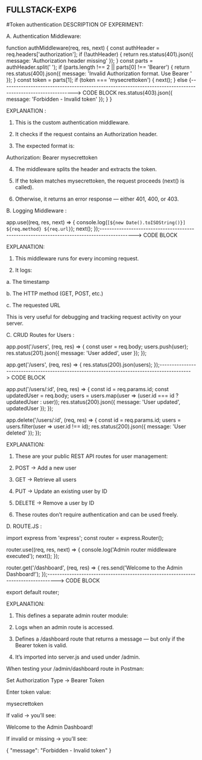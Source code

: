 ## FULLSTACK-EXP6
#Token authentication
DESCRIPTION OF EXPERIMENT:

A. Authentication Middleware:

function authMiddleware(req, res, next) {
  const authHeader = req.headers['authorization'];
  if (!authHeader) {
    return res.status(401).json({ message: 'Authorization header missing' });
  }
  const parts = authHeader.split(' ');
  if (parts.length !== 2 || parts[0] !== 'Bearer') {
    return res.status(400).json({ message: 'Invalid Authorization format. Use Bearer <token>' });
  }
  const token = parts[1];
  if (token === 'mysecrettoken') {
    next();
  } else {------------------------------------------------------------------------------------------------------------> CODE BLOCK
    res.status(403).json({ message: 'Forbidden - Invalid token' });
  }
}



EXPLANATION :

1. This is the custom authentication middleware.

2. It checks if the request contains an Authorization header.

3. The expected format is:

Authorization: Bearer mysecrettoken


4. The middleware splits the header and extracts the token.

5. If the token matches mysecrettoken, the request proceeds (next() is called).

6. Otherwise, it returns an error response — either 401, 400, or 403.
 


B. Logging Middleware : 

app.use((req, res, next) => {
  console.log(`[${new Date().toISOString()}] ${req.method} ${req.url}`);
  next();
});--------------------------------------------------------------------------------------------> CODE BLOCK



EXPLANATION:

1. This middleware runs for every incoming request.

2. It logs:

a.  The timestamp

b. The HTTP method (GET, POST, etc.)

c. The requested URL

This is very useful for debugging and tracking request activity on your server.




C. CRUD Routes for Users : 


app.post('/users', (req, res) => {
  const user = req.body;
  users.push(user);
  res.status(201).json({ message: 'User added', user });
});

app.get('/users', (req, res) => {
  res.status(200).json(users);
});-------------------------------------------------------------------------------------------> CODE BLOCK

app.put('/users/:id', (req, res) => {
  const id = req.params.id;
  const updatedUser = req.body;
  users = users.map(user => (user.id === id ? updatedUser : user));
  res.status(200).json({ message: 'User updated', updatedUser });
});

app.delete('/users/:id', (req, res) => {
  const id = req.params.id;
  users = users.filter(user => user.id !== id);
  res.status(200).json({ message: 'User deleted' });
});


EXPLANATION:

1. These are your public REST API routes for user management:

2. POST → Add a new user

3. GET → Retrieve all users

4. PUT → Update an existing user by ID

5. DELETE → Remove a user by ID

6. These routes don’t require authentication and can be used freely.




D. ROUTE.JS :


import express from 'express';
const router = express.Router();

router.use((req, res, next) => {
  console.log('Admin router middleware executed');
  next();
});

router.get('/dashboard', (req, res) => {
  res.send('Welcome to the Admin Dashboard!');
});----------------------------------------------------------------------------------> CODE BLOCK

export default router;



EXPLANATION:


1. This defines a separate admin router module:

2. Logs when an admin route is accessed.

3. Defines a /dashboard route that returns a message — but only if the Bearer token is valid.

4. It’s imported into server.js and used under /admin.





When testing your /admin/dashboard route in Postman:

Set Authorization Type → Bearer Token

Enter token value:

mysecrettoken


If valid → you’ll see:

Welcome to the Admin Dashboard!


If invalid or missing → you’ll see:

{ "message": "Forbidden - Invalid token" }
